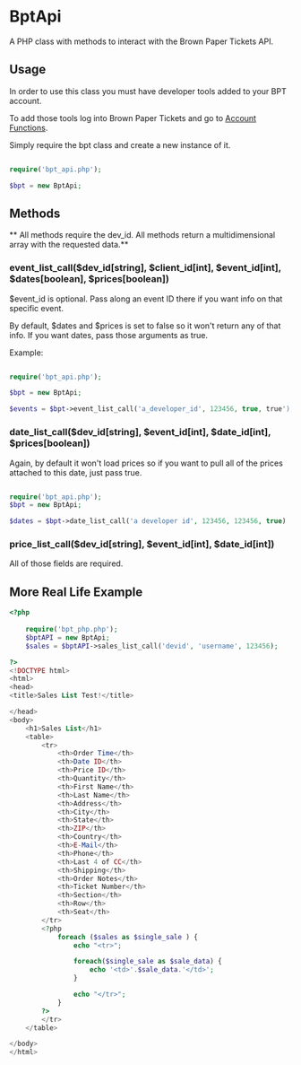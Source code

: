 BptApi
========

A PHP class with methods to interact with the Brown Paper Tickets API.

Usage
-----

In order to use this class you must have developer tools added to your
BPT account. 

To add those tools log into Brown Paper Tickets and go to 
[Account Functions](https://www.brownpapertickets.com/user/functions.html).

Simply require the bpt class and create a new instance of it.

```php

require('bpt_api.php');

$bpt = new BptApi;
```

Methods
-------
** All methods require the dev_id. All methods return a multidimensional 
array with the requested data.**

### event_list_call($dev_id[string], $client_id[int], $event_id[int], $dates[boolean], $prices[boolean])

$event_id is optional. Pass along an event ID there if you want info 
on that specific event.

By default, $dates and $prices is set to false so it won't return any of
that info. If you want dates, pass those arguments as true.

Example:

```php

require('bpt_api.php');

$bpt = new BptApi;

$events = $bpt->event_list_call('a_developer_id', 123456, true, true');
```

### date_list_call($dev_id[string], $event_id[int], $date_id[int], $prices[boolean])

Again, by default it won't load prices so if you want to pull all of the
prices attached to this date, just pass true.

```php

require('bpt_api.php');
$bpt = new BptApi;

$dates = $bpt->date_list_call('a developer id', 123456, 123456, true)
```

### price_list_call($dev_id[string], $event_id[int], $date_id[int])

All of those fields are required.


More Real Life Example
----------------------

```php
<?php 
    
    require('bpt_php.php');
    $bptAPI = new BptApi;
    $sales = $bptAPI->sales_list_call('devid', 'username', 123456);

?>
<!DOCTYPE html>
<html>
<head>
<title>Sales List Test!</title>

</head>
<body>
    <h1>Sales List</h1>
    <table>
        <tr>
            <th>Order Time</th>
            <th>Date ID</th>
            <th>Price ID</th>
            <th>Quantity</th>
            <th>First Name</th>
            <th>Last Name</th>
            <th>Address</th>
            <th>City</th>
            <th>State</th>
            <th>ZIP</th>
            <th>Country</th>
            <th>E-Mail</th>
            <th>Phone</th>
            <th>Last 4 of CC</th>
            <th>Shipping</th>
            <th>Order Notes</th>
            <th>Ticket Number</th>
            <th>Section</th>
            <th>Row</th>
            <th>Seat</th> 
        </tr>
        <?php 
            foreach ($sales as $single_sale ) {
                echo "<tr>";

                foreach($single_sale as $sale_data) {
                    echo '<td>'.$sale_data.'</td>';
                }

                echo "</tr>";
            }
        ?>
        </tr>
    </table>

</body>
</html>
```